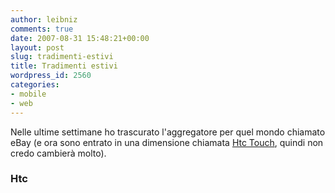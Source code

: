 ```yaml
---
author: leibniz
comments: true
date: 2007-08-31 15:48:21+00:00
layout: post
slug: tradimenti-estivi
title: Tradimenti estivi
wordpress_id: 2560
categories:
- mobile
- web
---
```


Nelle ultime settimane ho trascurato l'aggregatore per quel mondo chiamato eBay (e ora sono entrato in una dimensione chiamata [Htc Touch](http://www.htctouch.com/), quindi non credo cambierà molto).

### Htc
